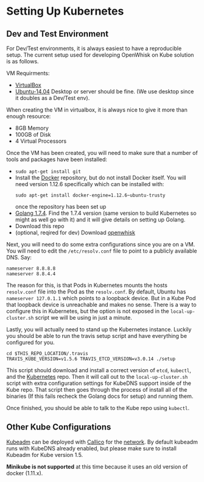 # Setting Up Kubernetes

## Dev and Test Environment

For Dev/Test environments, it is always easiest to have a reproducible setup. The
current setup used for developing OpenWhisk on Kube solution is as follows.

VM Requirments:

* [VirtualBox](https://www.virtualbox.org/)
* [Ubuntu-14.04](https://www.ubuntu.com/download/alternative-downloads)
  Desktop or server should be fine. (We use desktop since it doubles as a Dev/Test env).

When creating the VM in virtualbox, it is always nice to give it more than enough
resource:

* 8GB Memory
* 100GB of Disk
* 4 Virtual Processors

Once the VM has been created, you will need to make sure that a number of tools
and packages have been installed:

* `sudo apt-get install git`
* Install the  [Docker](https://docs.docker.com/engine/installation/linux/ubuntu/#install-using-the-repository)
  repository, but do not install Docker itself. You will need version 1.12.6
  specifically which can be installed with:
  ```
  sudo apt-get install docker-engine=1.12.6~ubuntu-trusty
  ```
  once the repository has been set up
* [Golang 1.7.4](https://golang.org/dl/). Find the 1.7.4 version (same version to build Kubernetes
  so might as well go with it) and it will give details on setting up Golang.
* Download this repo
* (optional, reqired for dev) Download [openwhisk](https://github.com/apache/incubator-openwhisk)

Next, you will need to do some extra configurations since you are on a
VM. You will need to edit the `/etc/resolv.conf` file to point to a publicly
available DNS. Say:

```
nameserver 8.8.8.8
nameserver 8.8.4.4
```

The reason for this, is that Pods in Kubernetes mounts the hosts `resolv.conf`
file into the Pod as the `resolv.conf`. By default, Ubuntu has `nameserver 127.0.1.1`
which points to a loopback device. But in a Kube Pod that loopback
device is unreachable and makes no sense. There is a way to configure this in
Kubernetes, but the option is not exposed in the `local-up-cluster.sh` script
we will be using in just a minute.

Lastly, you will actually need to stand up the Kubernetes instance.
Luckily you should be able to run the travis setup script and have everything
be configured for you.

```
cd $THIS_REPO_LOCATION/.travis
TRAVIS_KUBE_VERSION=v1.5.6 TRAVIS_ETCD_VERSION=v3.0.14 ./setup
```

This script should download and install a correct version of `etcd`, `kubectl`, and the
[Kubernetes](https://github.com/kubernetes/kubernetes) repo. Then it will call
out to the `local-up-cluster.sh` script with extra configuration settings for
KubeDNS support inside of the Kube repo. That script then goes through
the process of install all of the binaries (If this fails recheck the Golang docs for setup)
and running them.

Once finished, you should be able to talk to the Kube repo using `kubectl`.

## Other Kube Configurations

[Kubeadm](https://kubernetes.io/docs/getting-started-guides/kubeadm/)
can be deployed with [Callico](https://www.projectcalico.org/) for the
[network](http://docs.projectcalico.org/v2.1/getting-started/kubernetes/installation/hosted/kubeadm/).
By default kubeadm runs with KubeDNS already enabled, but please make sure
to install Kubeadm for Kube version 1.5.

**Minikube is not supported** at this time because it uses an old version
of docker (1.11.x).
